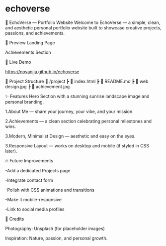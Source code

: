 # echoverse

🌅 EchoVerse — Portfolio Website
Welcome to EchoVerse — a simple, clean, and aesthetic personal portfolio website built to showcase creative projects, passions, and achievements.

📸 Preview
Landing Page

Achievements Section

🌄 Live Demo

https://novanija.github.io/echoverse

📂 Project Structure
📁 /project
 ┣ 📄 index.html
 ┣ 📄 README.md
 ┣ 📄 web design.jpg
 ┣ 📄 achievement.jpg


✨ Features
Hero Section with a stunning sunrise landscape image and personal branding.

1.About Me — share your journey, your vibe, and your mission.

2.Achievements — a clean section celebrating personal milestones and wins.

3.Modern, Minimalist Design — aesthetic and easy on the eyes.

3.Responsive Layout — works on desktop and mobile (if styled in CSS later).

🔥 Future Improvements

-Add a dedicated Projects page

-Integrate contact form

-Polish with CSS animations and transitions

-Make it mobile-responsive

-Link to social media profiles


🙌 Credits

Photography: Unsplash (for placeholder images)

Inspiration: Nature, passion, and personal growth.
